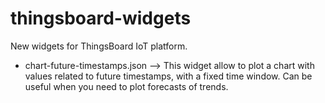 # thingsboard-widgets
New widgets for ThingsBoard IoT platform.

* chart-future-timestamps.json --> This widget allow to plot a chart with values related to future timestamps, with a fixed time window. Can be useful when you need to plot forecasts of trends.
